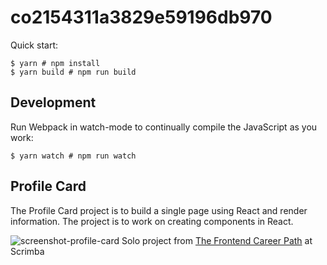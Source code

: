 # co2154311a3829e59196db970

Quick start:

```
$ yarn # npm install
$ yarn build # npm run build
````

## Development

Run Webpack in watch-mode to continually compile the JavaScript as you work:

```
$ yarn watch # npm run watch
```

## Profile Card

The Profile Card project is to build a single page using React and render information. The project is to work on creating components in React.

![screenshot-profile-card](screenshot-profile-card.png)
Solo project from [The Frontend Career Path](https://scrimba.com/learn/frontend) at Scrimba